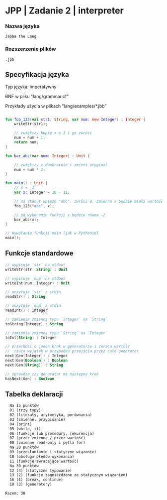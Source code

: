# JPP | Zadanie 2 | interpreter

### Nazwa języka
`Jabba the Lang`
### Rozszerzenie plików
`.jbb`

## Specyfikacja języka

Typ języka: imperatywny

BNF w pliku "lang/grammar.cf"

Przykłady użycia w plikach "lang/examples/*.jbb"

```kotlin

fun foo_123(val str1: String, var num: new Integer) : Integer {
    writeStr(str1);

    // zwiększy kopię x o 1 i go zwróci
    num = num + 1;
    return num;
}

fun bar_abc(var num: Integer) : Unit {

    // zwiększy x dwukrotnie i zmieni oryginał
    num = num * 2;
}

fun main() : Unit {
    // x = -1
    var x: Integer = 10 - 11;

    // na stdout wpisze "abc", zwróci 0, zmienna x będzie miała wartość -1
    foo_123("abc", x);

    // po wykonaniu funkcji x będzie równa -2
    bar_abc(x);
}

// Wywołanie funkcji main (jak w Pythonie)
main();

```

## Funkcje standardowe

```kotlin
// wypisuje `str` na stdout
writeStr(str: String) : Unit

// wypisuje `num` na stdout
writeInt(num: Integer) : Unit

// wczytuje `str` z stdin
readStr() : String

// wczytuje `num` z stdin
readInt() : Integer

// zamienia zmienną typu `Integer` na `String`
toString(Integer) : String

// zamienia zmienną typu `String` na `Integer`
toInt(String) : Integer

// przechdzi o jeden krok w generatorze i zwraca wartość
//  rzuca wyjątek w przypadku przejścia przez całe generator
next(Gen[Integer]) : Integer
next(Gen[Boolean]) : Boolean
next(Gen[String]) : String

// sprawdza czy generator ma następny krok
hasNext(Gen) : Boolean
```

## Tabelka deklaracji
```txt
  Na 15 punktów
  01 (trzy typy)
  02 (literały, arytmetyka, porównania)
  03 (zmienne, przypisanie)
  04 (print)
  05 (while, if)
  06 (funkcje lub procedury, rekurencja)
  07 (przez zmienną / przez wartość)
  08 (zmienne read-only i pętla for)
  Na 20 punktów
  09 (przesłanianie i statyczne wiązanie)
  10 (obsługa błędów wykonania)
  11 (funkcje zwracające wartość)
  Na 30 punktów
  12 (4) (statyczne typowanie)
  13 (2) (funkcje zagnieżdżone ze statycznym wiązaniem)
  16 (1) (break, continue)
  18 (3) (generatory)

Razem: 30
```


